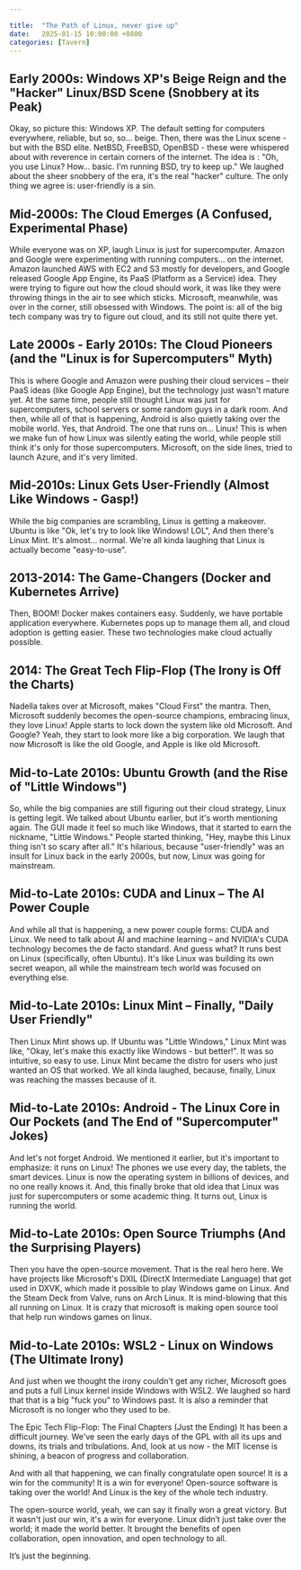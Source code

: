 ```yaml
---

title:  "The Path of Linux, never give up"
date:   2025-01-15 10:00:00 +0800
categories: [Tavern]
---
```




## Early 2000s: Windows XP's Beige Reign and the "Hacker" Linux/BSD Scene (Snobbery at its Peak)

Okay, so picture this: Windows XP. The default setting for computers everywhere, reliable, but so, so… beige. Then, there was the Linux scene - but with the BSD elite. NetBSD, FreeBSD, OpenBSD - these were whispered about with reverence in certain corners of the internet. The idea is : "Oh, you use Linux? How... basic. I'm running BSD, try to keep up." We laughed about the sheer snobbery of the era, it's the real "hacker" culture. The only thing we agree is: user-friendly is a sin.

## Mid-2000s: The Cloud Emerges (A Confused, Experimental Phase)

While everyone was on XP, laugh Linux is just for supercomputer. Amazon and Google were experimenting with running computers… on the internet. Amazon launched AWS with EC2 and S3 mostly for developers, and Google released Google App Engine, its PaaS (Platform as a Service) idea. They were trying to figure out how the cloud should work, it was like they were throwing things in the air to see which sticks. Microsoft, meanwhile, was over in the corner, still obsessed with Windows. The point is: all of the big tech company was try to figure out cloud, and its still not quite there yet.

## Late 2000s - Early 2010s: The Cloud Pioneers (and the "Linux is for Supercomputers" Myth)

This is where Google and Amazon were pushing their cloud services – their PaaS ideas (like Google App Engine), but the technology just wasn't mature yet. At the same time, people still thought Linux was just for supercomputers, school servers or some random guys in a dark room. And then, while all of that is happening, Android is also quietly taking over the mobile world. Yes, that Android. The one that runs on… Linux! This is when we make fun of how Linux was silently eating the world, while people still think it's only for those supercomputers. Microsoft, on the side lines, tried to launch Azure, and it's very limited.

## Mid-2010s: Linux Gets User-Friendly (Almost Like Windows - Gasp!)

While the big companies are scrambling, Linux is getting a makeover. Ubuntu is like "Ok, let's try to look like Windows! LOL", And then there's Linux Mint. It's almost... normal. We're all kinda laughing that Linux is actually become "easy-to-use".

## 2013-2014: The Game-Changers (Docker and Kubernetes Arrive)

Then, BOOM! Docker makes containers easy. Suddenly, we have portable application everywhere. Kubernetes pops up to manage them all, and cloud adoption is getting easier. These two technologies make cloud actually possible.

## 2014: The Great Tech Flip-Flop (The Irony is Off the Charts)

Nadella takes over at Microsoft, makes "Cloud First" the mantra. Then, Microsoft suddenly becomes the open-source champions, embracing linux, they love Linux! Apple starts to lock down the system like old Microsoft. And Google? Yeah, they start to look more like a big corporation. We laugh that now Microsoft is like the old Google, and Apple is like old Microsoft.

## Mid-to-Late 2010s: Ubuntu Growth (and the Rise of "Little Windows")

So, while the big companies are still figuring out their cloud strategy, Linux is getting legit. We talked about Ubuntu earlier, but it's worth mentioning again. The GUI made it feel so much like Windows, that it started to earn the nickname, "Little Windows." People started thinking, "Hey, maybe this Linux thing isn't so scary after all." It's hilarious, because "user-friendly" was an insult for Linux back in the early 2000s, but now, Linux was going for mainstream.

## Mid-to-Late 2010s: CUDA and Linux – The AI Power Couple

And while all that is happening, a new power couple forms: CUDA and Linux. We need to talk about AI and machine learning – and NVIDIA's CUDA technology becomes the de facto standard. And guess what? It runs best on Linux (specifically, often Ubuntu). It's like Linux was building its own secret weapon, all while the mainstream tech world was focused on everything else.

## Mid-to-Late 2010s: Linux Mint – Finally, "Daily User Friendly"

Then Linux Mint shows up. If Ubuntu was "Little Windows," Linux Mint was like, "Okay, let's make this exactly like Windows - but better!". It was so intuitive, so easy to use. Linux Mint became the distro for users who just wanted an OS that worked. We all kinda laughed, because, finally, Linux was reaching the masses because of it.

## Mid-to-Late 2010s: Android - The Linux Core in Our Pockets (and The End of "Supercomputer" Jokes)

And let's not forget Android. We mentioned it earlier, but it's important to emphasize: it runs on Linux! The phones we use every day, the tablets, the smart devices. Linux is now the operating system in billions of devices, and no one really knows it. And, this finally broke that old idea that Linux was just for supercomputers or some academic thing. It turns out, Linux is running the world.

## Mid-to-Late 2010s: Open Source Triumphs (And the Surprising Players)

Then you have the open-source movement. That is the real hero here. We have projects like Microsoft's DXIL (DirectX Intermediate Language) that got used in DXVK, which made it possible to play Windows game on Linux. And the Steam Deck from Valve, runs on Arch Linux. It is mind-blowing that this all running on Linux. It is crazy that microsoft is making open source tool that help run windows games on linux.

## Mid-to-Late 2010s: WSL2 - Linux on Windows (The Ultimate Irony)

And just when we thought the irony couldn't get any richer, Microsoft goes and puts a full Linux kernel inside Windows with WSL2. We laughed so hard that that is a big "fuck you" to Windows past. It is also a reminder that Microsoft is no longer who they used to be.


The Epic Tech Flip-Flop: The Final Chapters (Just the Ending)
It has been a difficult journey. We've seen the early days of the GPL with all its ups and downs, its trials and tribulations. And, look at us now - the MIT license is shining, a beacon of progress and collaboration.

And with all that happening, we can finally congratulate open source! It is a win for the community! It is a win for everyone! Open-source software is taking over the world! And Linux is the key of the whole tech industry.

The open-source world, yeah, we can say it finally won a great victory. But it wasn't just our win, it's a win for everyone. Linux didn’t just take over the world; it made the world better. It brought the benefits of open collaboration, open innovation, and open technology to all.

It’s just the beginning.